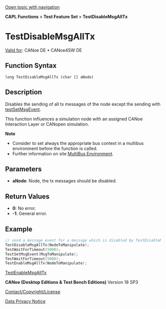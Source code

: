 [Open topic with navigation](../../../../../CANoeDEFamily.htm#Topics/CAPLFunctions/Test/Functions/CAPLfunctionTestDisableMsgAllTx.md)

**CAPL Functions** » **Test Feature Set** » **TestDisableMsgAllTx**

# TestDisableMsgAllTx

[Valid for](../../../Shared/FeatureAvailability.md): CANoe DE • CANoe4SW DE

## Function Syntax

```
long TestDisableMsgAllTx (char [] aNode)
```

## Description

Disables the sending of all tx messages of the node except the sending with [testSetMsgEvent](CAPLfunctionTestSetMsgEvent.md).

This function influences a simulation node with an assigned CANoe Interaction Layer or CANopen simulation.

**Note**

- Consider to set always the appropriate bus context in a multibus environment before the function is called.
- Further information on site [MultiBus Environment](../../../Shared/CAPL/General/TestMultiBusEnvironment.md).

## Parameters

- **aNode**: Node, the tx messages should be disabled.

## Return Values

- **0**: No error.
- **-1**: General error.

## Example

```cpp
// send a message event for a message which is disabled by TestDisableMsgAllTx
TestDisableMsgAllTx(NodeToManipulate);
TestWaitForTimeout(5000);
TestSetMsgEvent(MsgToManipulate);
TestWaitForTimeout(5000);
TestEnableMsgAllTx(NodeToManipulate);
```

[TestEnableMsgAllTx](CAPLfunctionTestEnableMsgAllTx.md)

**CANoe (Desktop Editions & Test Bench Editions)** Version 18 SP3

[Contact/Copyright/License](../../../Shared/ContactCopyrightLicense.md)

[Data Privacy Notice](https://www.vector.com/int/en/company/get-info/privacy-policy/)
